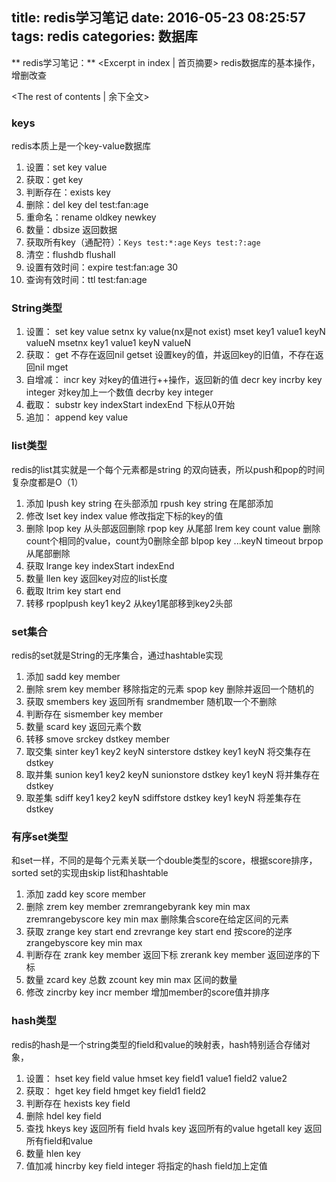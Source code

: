 title: redis学习笔记
date: 2016-05-23 08:25:57
tags: redis
categories: 数据库
---
** redis学习笔记：** <Excerpt in index | 首页摘要>
    redis数据库的基本操作，增删改查
<!-- more -->
<The rest of contents | 余下全文>

### keys
redis本质上是一个key-value数据库
1. 设置：set key value
2. 获取：get key
3. 判断存在：exists key
4. 删除：del key		del  test:fan:age
5. 重命名：rename  oldkey newkey		
6. 数量：dbsize  返回数据
7. 获取所有key（通配符）：`Keys test:*:age`
`Keys test:?:age`
8. 清空：flushdb	flushall
9. 设置有效时间：expire test:fan:age 30
10. 查询有效时间：ttl test:fan:age

### String类型
1. 设置：
	set key value
	setnx ky value(nx是not exist)
	mset key1 value1 keyN valueN
	msetnx key1 value1 keyN valueN
2. 获取：
	get			不存在返回nil
	getset		设置key的值，并返回key的旧值，不存在返回nil
	mget		
3. 自增减：
	incr key   对key的值进行++操作，返回新的值
	decr key
	incrby key integer		对key加上一个数值
	decrby key integer
4. 截取：
	substr key indexStart indexEnd 			下标从0开始
5. 追加：
	append key value

### list类型
redis的list其实就是一个每个元素都是string 的双向链表，所以push和pop的时间复杂度都是O（1）
1. 添加
	lpush key string 		在头部添加
	rpush key string		在尾部添加
2. 修改
	lset key index value  修改指定下标的key的值
3. 删除
	lpop key 	从头部返回删除
	rpop key  从尾部
	lrem key count value  删除count个相同的value，count为0删除全部
	blpop key ...keyN timeout
	brpop 从尾部删除
4. 获取
	lrange key indexStart indexEnd
5. 数量
	llen key		返回key对应的list长度
6. 截取
	ltrim key start end
7. 转移
	rpoplpush key1 key2	从key1尾部移到key2头部

### set集合
redis的set就是String的无序集合，通过hashtable实现
1. 添加
	sadd key member
2. 删除
	srem key member		移除指定的元素
	spop key 					删除并返回一个随机的
3. 获取
	smembers key			返回所有
	srandmember			随机取一个不删除
4. 判断存在
	sismember key member
5. 数量
	scard key 					返回元素个数
6. 转移
	smove srckey dstkey member
7. 取交集
	sinter key1 key2 keyN
	sinterstore dstkey key1 keyN		将交集存在dstkey
8. 取并集
	sunion key1 key2 keyN
	sunionstore dstkey key1 keyN	将并集存在dstkey
9. 取差集
	sdiff key1 key2 keyN
	sdiffstore dstkey key1 keyN		将差集存在dstkey

### 有序set类型
和set一样，不同的是每个元素关联一个double类型的score，根据score排序，sorted set的实现由skip list和hashtable
1. 添加
	zadd key score member
2. 删除
	zrem key member
	zremrangebyrank key min max
	zremrangebyscore key min max 	删除集合score在给定区间的元素
3. 获取
	zrange key start end
	zrevrange	key start end			按score的逆序
	zrangebyscore key min max		
4. 判断存在
	zrank key member		返回下标
	zrerank key member		返回逆序的下标
5. 数量
	zcard key						总数
	zcount key min max 		区间的数量
6. 修改
	zincrby key incr member	增加member的score值并排序

### hash类型
redis的hash是一个string类型的field和value的映射表，hash特别适合存储对象，
1. 设置：
	hset key field value
	hmset key field1 value1 field2 value2
2. 获取：
	hget key field
	hmget key field1 field2
3. 判断存在
	hexists key field
4. 删除
	hdel key field
5. 查找
	hkeys key			返回所有 field
	hvals key			返回所有的value
	hgetall key		返回所有field和value
6. 数量
	hlen key
7. 值加减
	hincrby key field integer	将指定的hash field加上定值
